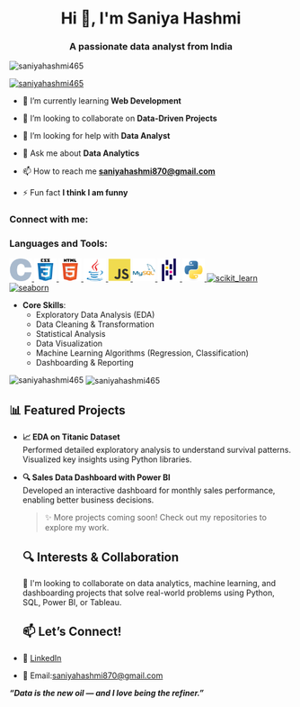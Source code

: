 <h1 align="center">Hi 👋, I'm Saniya Hashmi</h1>
<h3 align="center">A passionate data analyst from India</h3>

<p align="left"> <img src="https://komarev.com/ghpvc/?username=saniyahashmi465&label=Profile%20views&color=0e75b6&style=flat" alt="saniyahashmi465" /> </p>

<p align="left"> <a href="https://github.com/ryo-ma/github-profile-trophy"><img src="https://github-profile-trophy.vercel.app/?username=saniyahashmi465" alt="saniyahashmi465" /></a> </p>

- 🌱 I’m currently learning **Web Development**

- 👯 I’m looking to collaborate on **Data-Driven Projects**

- 🤝 I’m looking for help with **Data Analyst**

- 💬 Ask me about **Data Analytics**

- 📫 How to reach me **saniyahashmi870@gmail.com**

- ⚡ Fun fact **I think I am funny**

<h3 align="left">Connect with me:</h3>
<p align="left">
</p>

<h3 align="left">Languages and Tools:</h3>
<p align="left"> <a href="https://www.cprogramming.com/" target="_blank" rel="noreferrer"> <img src="https://raw.githubusercontent.com/devicons/devicon/master/icons/c/c-original.svg" alt="c" width="40" height="40"/> </a> <a href="https://www.w3schools.com/css/" target="_blank" rel="noreferrer"> <img src="https://raw.githubusercontent.com/devicons/devicon/master/icons/css3/css3-original-wordmark.svg" alt="css3" width="40" height="40"/> </a> <a href="https://www.w3.org/html/" target="_blank" rel="noreferrer"> <img src="https://raw.githubusercontent.com/devicons/devicon/master/icons/html5/html5-original-wordmark.svg" alt="html5" width="40" height="40"/> </a> <a href="https://www.java.com" target="_blank" rel="noreferrer"> <img src="https://raw.githubusercontent.com/devicons/devicon/master/icons/java/java-original.svg" alt="java" width="40" height="40"/> </a> <a href="https://developer.mozilla.org/en-US/docs/Web/JavaScript" target="_blank" rel="noreferrer"> <img src="https://raw.githubusercontent.com/devicons/devicon/master/icons/javascript/javascript-original.svg" alt="javascript" width="40" height="40"/> </a> <a href="https://www.mysql.com/" target="_blank" rel="noreferrer"> <img src="https://raw.githubusercontent.com/devicons/devicon/master/icons/mysql/mysql-original-wordmark.svg" alt="mysql" width="40" height="40"/> </a> <a href="https://pandas.pydata.org/" target="_blank" rel="noreferrer"> <img src="https://raw.githubusercontent.com/devicons/devicon/2ae2a900d2f041da66e950e4d48052658d850630/icons/pandas/pandas-original.svg" alt="pandas" width="40" height="40"/> </a> <a href="https://www.python.org" target="_blank" rel="noreferrer"> <img src="https://raw.githubusercontent.com/devicons/devicon/master/icons/python/python-original.svg" alt="python" width="40" height="40"/> </a> <a href="https://scikit-learn.org/" target="_blank" rel="noreferrer"> <img src="https://upload.wikimedia.org/wikipedia/commons/0/05/Scikit_learn_logo_small.svg" alt="scikit_learn" width="40" height="40"/> </a> <a href="https://seaborn.pydata.org/" target="_blank" rel="noreferrer"> <img src="https://seaborn.pydata.org/_images/logo-mark-lightbg.svg" alt="seaborn" width="40" height="40"/> </a> </p>

- **Core Skills**:
  - Exploratory Data Analysis (EDA)
  - Data Cleaning & Transformation
  - Statistical Analysis
  - Data Visualization
  - Machine Learning Algorithms (Regression, Classification)
  - Dashboarding & Reporting


<p><img align="left" src="https://github-readme-stats.vercel.app/api/top-langs?username=saniyahashmi465&show_icons=true&locale=en&layout=compact" alt="saniyahashmi465" /></p>

<p>&nbsp;<img align="center" src="https://github-readme-stats.vercel.app/api?username=saniyahashmi465&show_icons=true&locale=en" alt="saniyahashmi465" /></p>

## 📊 Featured Projects

- **📈 EDA on Titanic Dataset**  
  Performed detailed exploratory analysis to understand survival patterns. Visualized key insights using Python libraries.

- **🔍 Sales Data Dashboard with Power BI**  
  Developed an interactive dashboard for monthly sales performance, enabling better business decisions.
  > ✨ More projects coming soon! Check out my repositories to explore my work.
   
  ## 🔍 Interests & Collaboration
  🤝 I'm looking to collaborate on data analytics, machine learning, and dashboarding projects that solve real-world problems using Python, SQL, Power BI, or Tableau.

  ## 📫 Let’s Connect!

- 🔗 [LinkedIn](https://www.linkedin.com/in/saniya-hashmi?lipi=urn%3Ali%3Apage%3Ad_flagship3_profile_view_base%3BnfE9ljAVRSGrPqzZHPL2uw%3D%3D)
- 📩 Email:saniyahashmi870@gmail.com
  
 _**“Data is the new oil — and I love being the refiner.”**_
